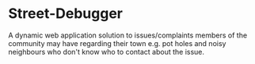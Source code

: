 # Street-Debugger
A dynamic web application solution to issues/complaints members of the community may have regarding their town e.g. pot holes and noisy neighbours who don't know who to contact about the issue. 
